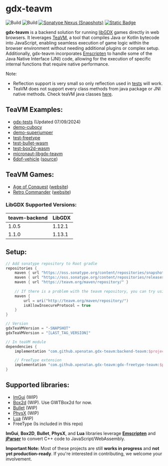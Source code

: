 # gdx-teavm

![Build](https://github.com/xpenatan/gdx-teavm/actions/workflows/release.yml/badge.svg)
![Build](https://github.com/xpenatan/gdx-teavm/actions/workflows/snapshot.yml/badge.svg)
[![Sonatype Nexus (Snapshots)](https://img.shields.io/nexus/releases/com.github.xpenatan.gdx-teavm/backend-teavm?nexusVersion=2&server=https%3A%2F%2Foss.sonatype.org&label=release)](https://repo.maven.apache.org/maven2/com/github/xpenatan/gdx-teavm/)
[![Static Badge](https://img.shields.io/badge/snapshot---SNAPSHOT-red)](https://oss.sonatype.org/content/repositories/snapshots/com/github/xpenatan/gdx-teavm/)

**gdx-teavm** is a backend solution for running [libGDX](https://github.com/libgdx/libgdx) games directly in web browsers. It leverages [TeaVM](https://github.com/konsoletyper/teavm), a tool that compiles Java or Kotlin bytecode into JavaScript, enabling seamless execution of game logic within the browser environment without needing additional plugins or complex setup.
Additionally, gdx-teavm incorporates [Emscripten](https://emscripten.org/) to handle some of the Java Native Interface (JNI) code, allowing for the execution of specific internal functions that require native performance.

Note:
* Reflection support is very small so only reflection used in [tests](https://github.com/konsoletyper/teavm/tree/master/tests/src/test/java/org/teavm/classlib/java/lang/reflect) will work.
* TeaVM does not support every class methods from java package or JNI native methods. Check teaVM java classes [here](https://github.com/konsoletyper/teavm/blob/master/classlib/src/main/java/org/teavm/classlib).


## TeaVM Examples:
* [gdx-tests](https://xpenatan.github.io/gdx-teavm/teavm/gdx-tests/) (Updated 07/09/2024)
* [demo-cubocy](https://xpenatan.github.io/gdx-teavm/teavm/demo-cubocy/)
* [demo-superjumper](https://xpenatan.github.io/gdx-teavm/teavm/demo-superjumper/)
* [test-freetype](https://xpenatan.github.io/gdx-teavm/teavm/test-freetype-packtest/)
* [test-bullet-wasm](https://xpenatan.github.io/gdx-teavm/teavm/test-bullet/)
* [test-box2d-wasm](https://xpenatan.github.io/gdx-teavm/teavm/test-box2d/)
* [micronaut-libgdx-teavm](https://github.com/hollingsworthd/micronaut-libgdx-teavm)
* [6dof-vehicle](https://xpenatan.github.io/gdx-6dof-vehicle-demo/teavm/vehicle/) ([source](https://github.com/xpenatan/gdx-6dof-vehicle-demo))

## TeaVM Games:
* [Age of Conquest](https://www.ageofconquest.com/webapp/) ([website](https://www.ageofconquest.com/))
* [Retro Commander](https://www.retrocommander.com/webapp/) ([website](https://www.retrocommander.com/))


### LibGDX Supported Versions:
| teavm-backend | LibGDX |
|---------------|--------|
| 1.0.5          | 1.12.1 |
| 1.1.0          | 1.13.1 |

## Setup:
```groovy
// Add sonatype repository to Root gradle
repositories {
    maven { url "https://oss.sonatype.org/content/repositories/snapshots/" }
    maven { url "https://oss.sonatype.org/content/repositories/releases/" }
    maven { url "https://teavm.org/maven/repository/" }
    
    // If there is a problem with the teavm repository, you can try using http
    maven {
        url = uri("http://teavm.org/maven/repository/")
        isAllowInsecureProtocol = true
    }
}

// Version
gdxTeaVMVersion = "-SNAPSHOT"
gdxTeaVMVersion = "[LAST_TAG_VERSION]"

// In teaVM module
dependencies {
    implementation "com.github.xpenatan.gdx-teavm:backend-teavm:$project.gdxTeaVMVersion"

    // FreeType extension
    implementation "com.github.xpenatan.gdx-teavm:gdx-freetype-teavm:$project.gdxTeaVMVersion"
}
```

## Supported libraries:
- [ImGui](https://github.com/xpenatan/gdx-imgui) (WIP)
- [Box2d](https://github.com/xpenatan/gdx-box2d) (WIP). Use GWTBox2d for now.
- [Bullet](https://github.com/xpenatan/gdx-bullet) (WIP)
- [PhysX](https://github.com/xpenatan/gdx-physx) (WIP)
- [Lua](https://github.com/xpenatan/gdx-lua) (WIP)
- FreeType (Is included in this repo)


**ImGui**, **Box2D**, **Bullet**, **PhysX**, and **Lua** libraries leverage **[Emscripten](https://emscripten.org/)** and **[jParser](https://github.com/xpenatan/jParser)** to convert C++ code to JavaScript/WebAssembly.

**Important Note:** Most of these projects are still **works in progress** and **not yet production-ready**. If you're interested in contributing, we welcome your involvement.